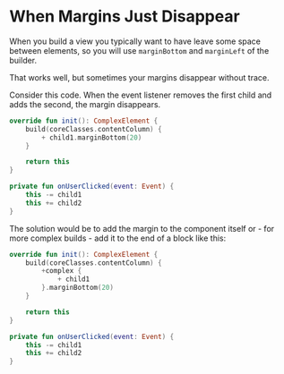 # When Margins Just Disappear

When you build a view you typically want to have leave some space
between elements, so you will use `marginBottom` and `marginLeft`
of the builder. 

That works well, but sometimes your margins disappear without trace.

Consider this code. When the event listener removes the first child
and adds the second, the margin disappears.

```kotlin
override fun init(): ComplexElement {
    build(coreClasses.contentColumn) {
        + child1.marginBottom(20)
    }

    return this
}

private fun onUserClicked(event: Event) {
    this -= child1
    this += child2
}
```

The solution would be to add the margin to the component itself or -
for more complex builds - add it to the end of a block like this:

```kotlin
override fun init(): ComplexElement {
    build(coreClasses.contentColumn) {
        +complex {
            + child1
        }.marginBottom(20)
    }

    return this
}

private fun onUserClicked(event: Event) {
    this -= child1
    this += child2
}
```

